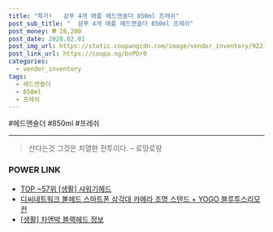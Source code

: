 ```yaml
--- 
title: "특가!   샴푸 4개 애플 헤드앤숄더 850ml 프레쉬" 
post_sub_title: "  샴푸 4개 애플 헤드앤숄더 850ml 프레쉬" 
post_money: ₩ 28,200 
post_date: 2020.02.01 
post_img_url: https://static.coupangcdn.com/image/vendor_inventory/922f/1fabca5b0aeb46c5d20651b345b627d1f589648240fcda884a6cdbd336a3.jpg 
post_link_url: https://coupa.ng/bnPDr0 
categories: 
  - vendor_inventory 
tags: 
  - 헤드앤숄더 
  - 850ml 
  - 프레쉬 
--- 
```

  #헤드앤숄더 #850ml #프레쉬 
<hr> 

> 산다는것 그것은 치열한 전투이다.  – 로망로랑 


### POWER LINK

* <a href="https://blog.naver.com/fasyy4321/221780928219" target="_blank"> TOP ~57위 [생활] 샤워기헤드</a>
* <a href="https://blog.naver.com/santokki14/221783873782" target="_blank">디씨네트워크 볼헤드 스마트폰 삼각대 카메라 조명 스탠드 + YOGO 블루투스리모컨</a>
* <a href="https://blog.naver.com/sakai111/221766100776" target="_blank"> [생활] 차앤박 블랙헤드 정보 </a>
